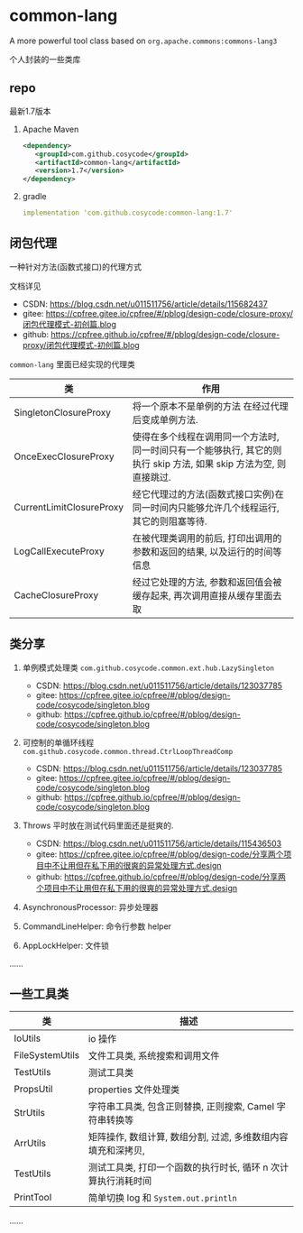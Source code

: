 # common-lang

A more powerful tool class based on `org.apache.commons:commons-lang3`

个人封装的一些类库

## repo

最新1.7版本

1. Apache Maven

    ```xml
    <dependency>
       <groupId>com.github.cosycode</groupId>
       <artifactId>common-lang</artifactId>
       <version>1.7</version>
    </dependency>
    ```

2. gradle
    
    ```yaml
    implementation 'com.github.cosycode:common-lang:1.7'
    ```

## 闭包代理

一种针对方法(函数式接口)的代理方式

文档详见

- CSDN: <https://blog.csdn.net/u011511756/article/details/115682437>
- gitee: <https://cpfree.gitee.io/cpfree/#/pblog/design-code/closure-proxy/闭包代理模式-初创篇.blog>
- github: <https://cpfree.github.io/cpfree/#/pblog/design-code/closure-proxy/闭包代理模式-初创篇.blog>

`common-lang` 里面已经实现的代理类

| 类                       | 作用                                                                                                                |
| ------------------------ | ------------------------------------------------------------------------------------------------------------------- |
| SingletonClosureProxy    | 将一个原本不是单例的方法 在经过代理后变成单例方法.                                                                  |
| OnceExecClosureProxy     | 使得在多个线程在调用同一个方法时, 同一时间只有一个能够执行, 其它的则执行 skip 方法, 如果 skip 方法为空, 则直接跳过. |
| CurrentLimitClosureProxy | 经它代理过的方法(函数式接口实例)在同一时间内只能够允许几个线程运行, 其它的则阻塞等待.                               |
| LogCallExecuteProxy      | 在被代理类调用的前后, 打印出调用的参数和返回的结果, 以及运行的时间等信息                                            |
| CacheClosureProxy        | 经过它处理的方法, 参数和返回值会被缓存起来, 再次调用直接从缓存里面去取                                              |

## 类分享

1. 单例模式处理类 `com.github.cosycode.common.ext.hub.LazySingleton`

   - CSDN: <https://blog.csdn.net/u011511756/article/details/123037785>
   - gitee: <https://cpfree.gitee.io/cpfree/#/pblog/design-code/cosycode/singleton.blog>
   - github: <https://cpfree.github.io/cpfree/#/pblog/design-code/cosycode/singleton.blog>

2. 可控制的单循环线程 `com.github.cosycode.common.thread.CtrlLoopThreadComp`

   - CSDN: <https://blog.csdn.net/u011511756/article/details/123037785>
   - gitee: <https://cpfree.gitee.io/cpfree/#/pblog/design-code/cosycode/singleton.blog>
   - github: <https://cpfree.github.io/cpfree/#/pblog/design-code/cosycode/singleton.blog>

3. Throws
   平时放在测试代码里面还是挺爽的.

   - CSDN: <https://blog.csdn.net/u011511756/article/details/115436503>
   - gitee: <https://cpfree.gitee.io/cpfree/#/pblog/design-code/分享两个项目中不让用但在私下用的很爽的异常处理方式.design>
   - github: <https://cpfree.github.io/cpfree/#/pblog/design-code/分享两个项目中不让用但在私下用的很爽的异常处理方式.design>

4. AsynchronousProcessor: 异步处理器

5. CommandLineHelper: 命令行参数 helper

6. AppLockHelper: 文件锁

......

## 一些工具类

| 类              | 描述                                                          |
| --------------- | ------------------------------------------------------------- |
| IoUtils         | io 操作                                                       |
| FileSystemUtils | 文件工具类, 系统搜索和调用文件                                |
| TestUtils       | 测试工具类                                                    |
| PropsUtil       | properties 文件处理类                                         |
| StrUtils        | 字符串工具类, 包含正则替换, 正则搜索, Camel 字符串转换等      |
| ArrUtils        | 矩阵操作, 数组计算, 数组分割, 过滤, 多维数组内容填充和深拷贝, |
| TestUtils       | 测试工具类, 打印一个函数的执行时长, 循环 n 次计算执行消耗时间 |
| PrintTool       | 简单切换 log 和 `System.out.println`                          |

......
